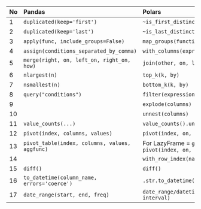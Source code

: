 | No |                  Pandas                     |                    Polars                       |
| :- | :------------------------------------------ | :---------------------------------------------- |
| 1  | `duplicated(keep='first')`                  | `~is_first_distinct()`                          |
| 2  | `duplicated(keep='last')`                   | `~is_last_distinct()`                           |
| 3  | `apply(func, include_groups=False)`         | `map_groups(function, schema=None)`             |
| 4  | `assign(conditions_separated_by_comma)`     | `with_columns(expressions_separated_by_comma)`  |
| 5  | `merge(right, on, left_on, right_on, how)`  | `join(other, on, left_on, right_on, how)`       |
| 6  | `nlargest(n)`                               |  `top_k(k, by)`                                 |
| 7  | `nsmallest(n)`                              |  `bottom_k(k, by)`                              |
| 8  | `query("conditions")`                       |  `filter(expressions)`                          |
| 9  |                                             |  `explode(columns)`                             |
| 10 |                                             |  `unnest(columns)`                              |
| 11 |  `value_counts(...)`                        |  `value_counts().unnest(..)`                    |
| 12 |  `pivot(index, columns, values)`            |  `pivot(index, on, values)`                     |
| 13 |  `pivot_table(index, columns, values, aggfunc)`|  For LazyFrame = `group_by`, for DataFrame = `pivot(index, on, values, aggregate_function)`|
| 14 |                                                |  `with_row_index(name, offset)`                |
| 15 |  `diff()`                                      |  `diff()`                                      |
| 16 | `to_datetime(column_name, errors='coerce')`    |  `.str.to_datetime(format)`                    |
| 17 | `date_range(start, end, freq)`                 |  `date_range/datetime_range (start, end, interval)`|